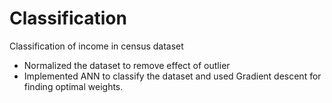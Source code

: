 # Classification
Classification of income in census dataset

- Normalized the dataset to remove effect of outlier
- Implemented ANN to classify the dataset and used Gradient descent for finding optimal weights.
